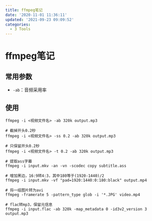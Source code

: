 ```yaml
---
title: ffmpeg笔记
date: '2020-11-01 11:36:11'
updated: '2021-09-23 09:09:52'
categories:
  - 3 Tools
---
```

# ffmpeg笔记

## 常用参数

- `-ab`：音频采用率

## 使用

```shell
ffmpeg -i <视频文件名> -ab 320k output.mp3
```

```shell
# 截掉开头0.2秒
ffmpeg -i <视频文件名> -ss 0.2 -ab 320k output.mp3
```

```shell
# 只保留开头0.2秒
ffmpeg -i <视频文件名> -t 0.2 -ab 320k output.mp3
```

```shell
# 提取ass字幕
ffmpeg -i input.mkv -an -vn -scodec copy subtitle.ass
```

```shell
# 增加黑边，16:9转4:3，其中180等于(1920-1440)/2
ffmpeg -i input.mkv -vf "pad=1920:1440:0:180:black" output.mp4
```

```shell
# 将一组图片转为avi
ffmpeg -framerate 5 -pattern_type glob -i '*.JPG' video.mp4
```

```shell
# flac转mp3，保留元信息
ffmpeg -i input.flac -ab 320k -map_metadata 0 -id3v2_version 3 output.mp3
```

